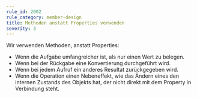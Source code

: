 ```yaml
---
rule_id: 2002
rule_category: member-design
title: Methoden anstatt Properties verwenden
severity: 3
---
```

Wir verwenden Methoden, anstatt Properties:
* Wenn die Aufgabe umfangreicher ist, als nur einen Wert zu belegen.
* Wenn bei der Rückgabe eine Konvertierung durchgeführt wird.
* Wenn bei jedem Aufruf ein anderes Resultat zurückgegeben wird.
* Wenn die Operation einen Nebeneffekt, wie das Ändern eines den internen Zustands des Objekts hat, der nicht direkt mit dem Property in Verbindung steht.
